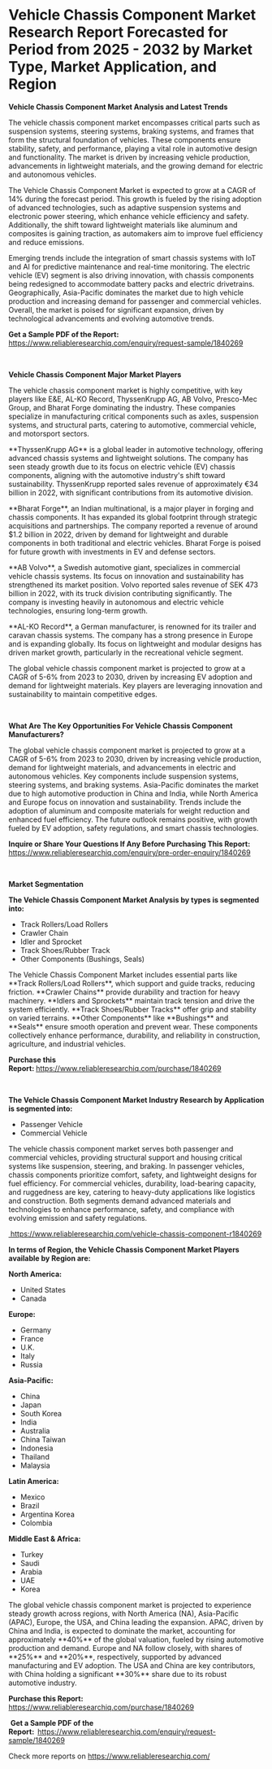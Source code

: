 <p><h1>Vehicle Chassis Component Market Research Report Forecasted for Period from 2025 -  2032 by Market Type, Market Application, and Region</h1></p><p><strong>Vehicle Chassis Component Market Analysis and Latest Trends</strong></p>
<p><p>The vehicle chassis component market encompasses critical parts such as suspension systems, steering systems, braking systems, and frames that form the structural foundation of vehicles. These components ensure stability, safety, and performance, playing a vital role in automotive design and functionality. The market is driven by increasing vehicle production, advancements in lightweight materials, and the growing demand for electric and autonomous vehicles.</p><p>The Vehicle Chassis Component Market is expected to grow at a CAGR of 14% during the forecast period. This growth is fueled by the rising adoption of advanced technologies, such as adaptive suspension systems and electronic power steering, which enhance vehicle efficiency and safety. Additionally, the shift toward lightweight materials like aluminum and composites is gaining traction, as automakers aim to improve fuel efficiency and reduce emissions.</p><p>Emerging trends include the integration of smart chassis systems with IoT and AI for predictive maintenance and real-time monitoring. The electric vehicle (EV) segment is also driving innovation, with chassis components being redesigned to accommodate battery packs and electric drivetrains. Geographically, Asia-Pacific dominates the market due to high vehicle production and increasing demand for passenger and commercial vehicles. Overall, the market is poised for significant expansion, driven by technological advancements and evolving automotive trends.</p></p>
<p><strong>Get a Sample PDF of the Report:&nbsp;</strong> <a href="https://www.reliableresearchiq.com/enquiry/request-sample/1840269?utm_campaign=99&utm_medium=2&utm_source=Github&utm_content=ia&utm_term=24012025&utm_id=vehicle-chassis-component">https://www.reliableresearchiq.com/enquiry/request-sample/1840269</a></p>
<p>&nbsp;</p>
<p><strong>Vehicle Chassis Component Major Market Players</strong></p>
<p><p>The vehicle chassis component market is highly competitive, with key players like E&E, AL-KO Record, ThyssenKrupp AG, AB Volvo, Presco-Mec Group, and Bharat Forge dominating the industry. These companies specialize in manufacturing critical components such as axles, suspension systems, and structural parts, catering to automotive, commercial vehicle, and motorsport sectors.</p><p>**ThyssenKrupp AG** is a global leader in automotive technology, offering advanced chassis systems and lightweight solutions. The company has seen steady growth due to its focus on electric vehicle (EV) chassis components, aligning with the automotive industry's shift toward sustainability. ThyssenKrupp reported sales revenue of approximately €34 billion in 2022, with significant contributions from its automotive division.</p><p>**Bharat Forge**, an Indian multinational, is a major player in forging and chassis components. It has expanded its global footprint through strategic acquisitions and partnerships. The company reported a revenue of around $1.2 billion in 2022, driven by demand for lightweight and durable components in both traditional and electric vehicles. Bharat Forge is poised for future growth with investments in EV and defense sectors.</p><p>**AB Volvo**, a Swedish automotive giant, specializes in commercial vehicle chassis systems. Its focus on innovation and sustainability has strengthened its market position. Volvo reported sales revenue of SEK 473 billion in 2022, with its truck division contributing significantly. The company is investing heavily in autonomous and electric vehicle technologies, ensuring long-term growth.</p><p>**AL-KO Record**, a German manufacturer, is renowned for its trailer and caravan chassis systems. The company has a strong presence in Europe and is expanding globally. Its focus on lightweight and modular designs has driven market growth, particularly in the recreational vehicle segment.</p><p>The global vehicle chassis component market is projected to grow at a CAGR of 5-6% from 2023 to 2030, driven by increasing EV adoption and demand for lightweight materials. Key players are leveraging innovation and sustainability to maintain competitive edges.</p></p>
<p>&nbsp;</p>
<p><strong>What Are The Key Opportunities For Vehicle Chassis Component Manufacturers?</strong></p>
<p><p>The global vehicle chassis component market is projected to grow at a CAGR of 5-6% from 2023 to 2030, driven by increasing vehicle production, demand for lightweight materials, and advancements in electric and autonomous vehicles. Key components include suspension systems, steering systems, and braking systems. Asia-Pacific dominates the market due to high automotive production in China and India, while North America and Europe focus on innovation and sustainability. Trends include the adoption of aluminum and composite materials for weight reduction and enhanced fuel efficiency. The future outlook remains positive, with growth fueled by EV adoption, safety regulations, and smart chassis technologies.</p></p>
<p><strong>Inquire or Share Your Questions If Any Before Purchasing This Report:</strong> <a href="https://www.reliableresearchiq.com/enquiry/pre-order-enquiry/1840269?utm_campaign=99&utm_medium=2&utm_source=Github&utm_content=ia&utm_term=24012025&utm_id=vehicle-chassis-component">https://www.reliableresearchiq.com/enquiry/pre-order-enquiry/1840269</a></p>
<p>&nbsp;</p>
<p><strong>Market Segmentation</strong></p>
<p><strong>The Vehicle Chassis Component Market Analysis by types is segmented into:</strong></p>
<p><ul><li>Track Rollers/Load Rollers</li><li>Crawler Chain</li><li>Idler and Sprocket</li><li>Track Shoes/Rubber Track</li><li>Other Components (Bushings, Seals)</li></ul></p>
<p><p>The Vehicle Chassis Component Market includes essential parts like **Track Rollers/Load Rollers**, which support and guide tracks, reducing friction. **Crawler Chains** provide durability and traction for heavy machinery. **Idlers and Sprockets** maintain track tension and drive the system efficiently. **Track Shoes/Rubber Tracks** offer grip and stability on varied terrains. **Other Components** like **Bushings** and **Seals** ensure smooth operation and prevent wear. These components collectively enhance performance, durability, and reliability in construction, agriculture, and industrial vehicles.</p></p>
<p><strong>Purchase this Report:&nbsp;</strong><a href="https://www.reliableresearchiq.com/purchase/1840269?utm_campaign=99&utm_medium=2&utm_source=Github&utm_content=ia&utm_term=24012025&utm_id=vehicle-chassis-component">https://www.reliableresearchiq.com/purchase/1840269</a></p>
<p>&nbsp;</p>
<p><strong>The Vehicle Chassis Component Market Industry Research by Application is segmented into:</strong></p>
<p><ul><li>Passenger Vehicle</li><li>Commercial Vehicle</li></ul></p>
<p><p>The vehicle chassis component market serves both passenger and commercial vehicles, providing structural support and housing critical systems like suspension, steering, and braking. In passenger vehicles, chassis components prioritize comfort, safety, and lightweight designs for fuel efficiency. For commercial vehicles, durability, load-bearing capacity, and ruggedness are key, catering to heavy-duty applications like logistics and construction. Both segments demand advanced materials and technologies to enhance performance, safety, and compliance with evolving emission and safety regulations.</p></p>
<p><a href="https://www.reliableresearchiq.com/vehicle-chassis-component-r1840269?utm_campaign=99&utm_medium=2&utm_source=Github&utm_content=ia&utm_term=24012025&utm_id=vehicle-chassis-component">&nbsp;https://www.reliableresearchiq.com/vehicle-chassis-component-r1840269</a></p>
<p><strong>In terms of Region, the Vehicle Chassis Component Market Players available by Region are:</strong></p>
<p>
    <p> <strong> North America: </strong>
        <ul>
            <li>United States</li>
            <li>Canada</li>
        </ul>
        </p> 
    <p> <strong> Europe: </strong>
        <ul>
            <li>Germany</li>
            <li>France</li>
            <li>U.K.</li>
            <li>Italy</li>
            <li>Russia</li>
        </ul>
        </p> 
    <p> <strong> Asia-Pacific: </strong>
        <ul>
            <li>China</li>
            <li>Japan</li>
            <li>South Korea</li>
            <li>India</li>
            <li>Australia</li>
            <li>China Taiwan</li>
            <li>Indonesia</li>
            <li>Thailand</li>
            <li>Malaysia</li>
        </ul>
        </p> 
    <p> <strong> Latin America: </strong>
        <ul>
            <li>Mexico</li>
            <li>Brazil</li>
            <li>Argentina Korea</li>
            <li>Colombia</li>
        </ul>
        </p> 
    <p> <strong> Middle East & Africa: </strong>
        <ul>
            <li>Turkey</li>
            <li>Saudi</li>
            <li>Arabia</li>
            <li>UAE</li>
            <li>Korea</li>
        </ul>
    </p>
    </p>
<p><p>The global vehicle chassis component market is projected to experience steady growth across regions, with North America (NA), Asia-Pacific (APAC), Europe, the USA, and China leading the expansion. APAC, driven by China and India, is expected to dominate the market, accounting for approximately **40%** of the global valuation, fueled by rising automotive production and demand. Europe and NA follow closely, with shares of **25%** and **20%**, respectively, supported by advanced manufacturing and EV adoption. The USA and China are key contributors, with China holding a significant **30%** share due to its robust automotive industry.</p></p>
<p><strong>Purchase this Report: </strong><a href="https://www.reliableresearchiq.com/purchase/1840269?utm_campaign=99&utm_medium=2&utm_source=Github&utm_content=ia&utm_term=24012025&utm_id=vehicle-chassis-component">https://www.reliableresearchiq.com/purchase/1840269</a></p>
<p>&nbsp;<strong>Get a Sample PDF of the Report:&nbsp;&nbsp;</strong><a href="https://www.reliableresearchiq.com/enquiry/request-sample/1840269?utm_campaign=99&utm_medium=2&utm_source=Github&utm_content=ia&utm_term=24012025&utm_id=vehicle-chassis-component">https://www.reliableresearchiq.com/enquiry/request-sample/1840269</a></p>
<p><strong></strong></p>
<p>Check more reports on <a href="https://www.reliableresearchiq.com/?utm_campaign=99&utm_medium=2&utm_source=Github&utm_content=ia&utm_term=24012025&utm_id=vehicle-chassis-component">https://www.reliableresearchiq.com/</a></p>